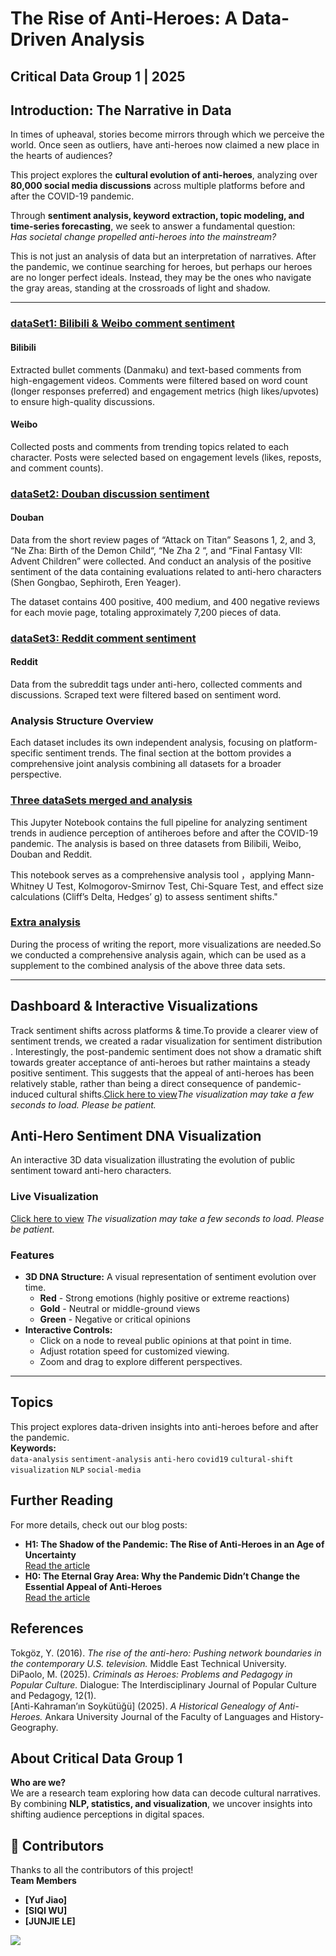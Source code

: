# The Rise of Anti-Heroes: A Data-Driven Analysis
**Critical Data Group 1** | 2025 
---
##  Introduction: The Narrative in Data 
In times of upheaval, stories become mirrors through which we perceive the world. Once seen as outliers, have anti-heroes now claimed a new place in the hearts of audiences?  

This project explores the **cultural evolution of anti-heroes**, analyzing over **80,000 social media discussions** across multiple platforms before and after the COVID-19 pandemic.  

Through **sentiment analysis, keyword extraction, topic modeling, and time-series forecasting**, we seek to answer a fundamental question:  
*Has societal change propelled anti-heroes into the mainstream?*  

This is not just an analysis of data but an interpretation of narratives. After the pandemic, we continue searching for heroes, but perhaps our heroes are no longer perfect ideals. Instead, they may be the ones who navigate the gray areas, standing at the crossroads of light and shadow.  

---

### [dataSet1: Bilibili & Weibo comment sentiment](https://github.com/YufeiJ1ao/Group1DataAnalysis/tree/main/dataSet1)
#### Bilibili
Extracted bullet comments (Danmaku) and text-based comments from high-engagement videos.
Comments were filtered based on word count (longer responses preferred) and engagement metrics (high likes/upvotes) to ensure high-quality discussions.
#### Weibo
Collected posts and comments from trending topics related to each character.
Posts were selected based on engagement levels (likes, reposts, and comment counts).
### [dataSet2: Douban discussion sentiment](https://github.com/YufeiJ1ao/Group1DataAnalysis/tree/main/dataset2)
#### Douban
Data from the short review pages of “Attack on Titan” Seasons 1, 2, and 3, “Ne Zha: Birth of the Demon Child“, “Ne Zha 2 “, and “Final Fantasy VII: Advent Children” were collected. And conduct an analysis of the positive sentiment of the data containing evaluations related to anti-hero characters (Shen Gongbao, Sephiroth, Eren Yeager).

The dataset contains 400 positive, 400 medium, and 400 negative reviews for each movie page, totaling approximately 7,200 pieces of data.
### [dataSet3: Reddit comment sentiment](https://github.com/YufeiJ1ao/Group1DataAnalysis/tree/main/dataSet3)
#### Reddit
Data from the subreddit tags under anti-hero, collected comments and discussions. Scraped text were filtered based on sentiment word.

### **Analysis Structure Overview**
Each dataset includes its own independent analysis, focusing on platform-specific sentiment trends.
The final section at the bottom provides a comprehensive joint analysis combining all datasets for a broader perspective.

### [Three dataSets merged and analysis](https://github.com/YufeiJ1ao/Group1DataAnalysis/blob/main/Three%20datasets%20analysis.ipynb)
This Jupyter Notebook contains the full pipeline for analyzing sentiment trends in audience perception of antiheroes before and after the COVID-19 pandemic. The analysis is based on three datasets from Bilibili, Weibo, Douban and Reddit.

This notebook serves as a comprehensive analysis tool ，applying Mann-Whitney U Test, Kolmogorov-Smirnov Test, Chi-Square Test, and effect size calculations (Cliff’s Delta, Hedges’ g) to assess sentiment shifts."

### [Extra analysis](https://github.com/YufeiJ1ao/Group1DataAnalysis/blob/main/Analysis%20of%20Different%20Platforms.ipynb)
During the process of writing the report, more visualizations are needed.So we conducted a comprehensive analysis again, which can be used as a supplement to the combined analysis of the above three data sets.


---
## Dashboard & Interactive Visualizations
Track sentiment shifts across platforms & time.To provide a clearer view of sentiment trends, we created a radar visualization for sentiment distribution . Interestingly, the post-pandemic sentiment does not show a dramatic shift towards greater acceptance of anti-heroes but rather maintains a steady positive sentiment. This suggests that the appeal of anti-heroes has been relatively stable, rather than being a direct consequence of pandemic-induced cultural shifts.[Click here to view](https://particles-animation-1.onrender.com)*The visualization may take a few seconds to load. Please be patient.* 

## Anti-Hero Sentiment DNA Visualization

An interactive 3D data visualization illustrating the evolution of public sentiment toward anti-hero characters.

### Live Visualization
 [Click here to view](https://group1-antihero.netlify.app/)
 *The visualization may take a few seconds to load. Please be patient.* 
### Features
- **3D DNA Structure:** A visual representation of sentiment evolution over time.
  - **Red** - Strong emotions (highly positive or extreme reactions)
  - **Gold** - Neutral or middle-ground views
  - **Green** - Negative or critical opinions
- **Interactive Controls:**
  - Click on a node to reveal public opinions at that point in time.
  - Adjust rotation speed for customized viewing.
  - Zoom and drag to explore different perspectives.
---
## Topics
This project explores data-driven insights into anti-heroes before and after the pandemic.  
**Keywords:**  
`data-analysis` `sentiment-analysis` `anti-hero` `covid19` `cultural-shift` `visualization` `NLP` `social-media`
## Further Reading  
For more details, check out our blog posts:  
- **H1: The Shadow of the Pandemic: The Rise of Anti-Heroes in an Age of Uncertainty**  
  [Read the article](https://criticaldatagroup1.wordpress.com/2025/03/06/the-shadow-of-the-pandemic-the-rise-of-anti-heroes-in-an-age-of-uncertainty/)  
- **H0: The Eternal Gray Area: Why the Pandemic Didn’t Change the Essential Appeal of Anti-Heroes**  
  [Read the article](https://criticaldatagroup1.wordpress.com/2025/03/06/the-eternal-gray-area-why-the-pandemic-didnt-change-the-essential-appeal-of-anti-heroes/)
## References  
Tokgöz, Y. (2016). *The rise of the anti-hero: Pushing network boundaries in the contemporary U.S. television.* Middle East Technical University.  
DiPaolo, M. (2025). *Criminals as Heroes: Problems and Pedagogy in Popular Culture.* Dialogue: The Interdisciplinary Journal of Popular Culture and Pedagogy, 12(1).  
[Anti-Kahraman’ın Soykütüğü] (2025). *A Historical Genealogy of Anti-Heroes.* Ankara University Journal of the Faculty of Languages and History-Geography.  
## About **Critical Data Group 1**  
**Who are we?**  
We are a research team exploring how data can decode cultural narratives. By combining **NLP, statistics, and visualization**, we uncover insights into shifting audience perceptions in digital spaces.
## 👥 Contributors  
Thanks to all the contributors of this project!  
 **Team Members**
- **[Yuf Jiao]** 
- **[SIQI WU]**
- **[JUNJIE LE]**

<a href="https://github.com/YufeiJ1ao/Group1DataAnalysis/graphs/contributors">
  <img src="https://contrib.rocks/image?repo=YufeiJ1ao/Group1DataAnalysis" />
</a>

